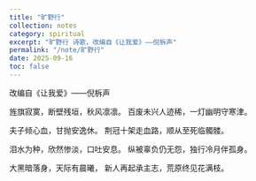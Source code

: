 ```yaml
---
title: "旷野行"
collection: notes
category: spiritual
excerpt: "旷野行 诗歌，改编自《让我爱》——倪柝声"
permalink: "/note/旷野行"
date: 2025-09-16
toc: false
---
```


改编自《让我爱》——倪柝声

旌旗寂寞，断壁残垣，秋风凛凛。
百废未兴人迹稀，一灯幽明守寒津。

夫子倾心血，甘抛安逸休。
荆冠十架走血路，顺从至死临髑髅。

泪水为种，欣然惨淡，口吐安息。
纵被辜负仍无怨，独行冷月伴孤身。

大黑暗落身，天际有晨曦，
新人再起承主志，荒原终见花满枝。